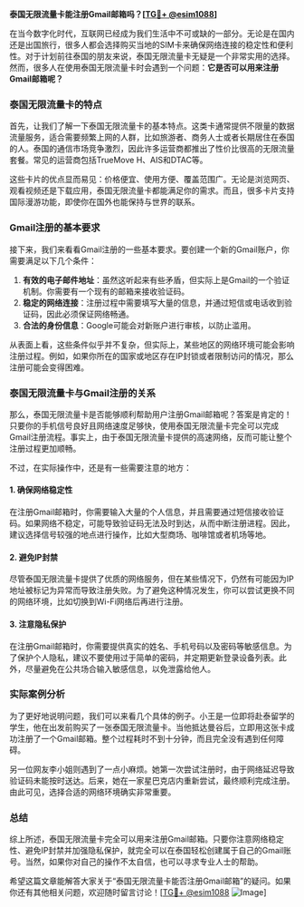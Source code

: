 **泰国无限流量卡能注册Gmail邮箱吗？[[TG💪+ @esim1088](https://t.me/s/esim1088)]**

在当今数字化时代，互联网已经成为我们生活中不可或缺的一部分。无论是在国内还是出国旅行，很多人都会选择购买当地的SIM卡来确保网络连接的稳定性和便利性。对于计划前往泰国的朋友来说，泰国无限流量卡无疑是一个非常实用的选择。然而，很多人在使用泰国无限流量卡时会遇到一个问题：**它是否可以用来注册Gmail邮箱呢？**

### 泰国无限流量卡的特点

首先，让我们了解一下泰国无限流量卡的基本特点。这类卡通常提供不限量的数据流量服务，适合需要频繁上网的人群，比如旅游者、商务人士或者长期居住在泰国的人。泰国的通信市场竞争激烈，因此许多运营商都推出了性价比很高的无限流量套餐。常见的运营商包括TrueMove H、AIS和DTAC等。

这些卡片的优点显而易见：价格便宜、使用方便、覆盖范围广。无论是浏览网页、观看视频还是下载应用，泰国无限流量卡都能满足你的需求。而且，很多卡片支持国际漫游功能，即使你在国外也能保持与世界的联系。

### Gmail注册的基本要求

接下来，我们来看看Gmail注册的一些基本要求。要创建一个新的Gmail账户，你需要满足以下几个条件：

1. **有效的电子邮件地址**：虽然这听起来有些矛盾，但实际上是Gmail的一个验证机制。你需要有一个现有的邮箱来接收验证码。
2. **稳定的网络连接**：注册过程中需要填写大量的信息，并通过短信或电话收到验证码，因此必须保证网络畅通。
3. **合法的身份信息**：Google可能会对新账户进行审核，以防止滥用。

从表面上看，这些条件似乎并不复杂，但实际上，某些地区的网络环境可能会影响注册过程。例如，如果你所在的国家或地区存在IP封锁或者限制访问的情况，那么注册可能会变得困难。

### 泰国无限流量卡与Gmail注册的关系

那么，泰国无限流量卡是否能够顺利帮助用户注册Gmail邮箱呢？答案是肯定的！只要你的手机信号良好且网络速度足够快，使用泰国无限流量卡完全可以完成Gmail注册流程。事实上，由于泰国无限流量卡提供的高速网络，反而可能让整个注册过程更加顺畅。

不过，在实际操作中，还是有一些需要注意的地方：

#### 1. 确保网络稳定性
在注册Gmail邮箱时，你需要输入大量的个人信息，并且需要通过短信接收验证码。如果网络不稳定，可能导致验证码无法及时到达，从而中断注册进程。因此，建议选择信号较强的地点进行操作，比如大型商场、咖啡馆或者机场等地。

#### 2. 避免IP封禁
尽管泰国无限流量卡提供了优质的网络服务，但在某些情况下，仍然有可能因为IP地址被标记为异常而导致注册失败。为了避免这种情况发生，你可以尝试更换不同的网络环境，比如切换到Wi-Fi网络后再进行注册。

#### 3. 注意隐私保护
在注册Gmail邮箱时，你需要提供真实的姓名、手机号码以及密码等敏感信息。为了保护个人隐私，建议不要使用过于简单的密码，并定期更新登录设备列表。此外，尽量避免在公共场合输入敏感信息，以免泄露给他人。

### 实际案例分析

为了更好地说明问题，我们可以来看几个具体的例子。小王是一位即将赴泰留学的学生，他在出发前购买了一张泰国无限流量卡。当他抵达曼谷后，立即用这张卡成功注册了一个Gmail邮箱。整个过程耗时不到十分钟，而且完全没有遇到任何障碍。

另一位网友李小姐则遇到了一点小麻烦。她第一次尝试注册时，由于网络延迟导致验证码未能按时送达。后来，她在一家星巴克店内重新尝试，最终顺利完成注册。由此可见，选择合适的网络环境确实非常重要。

### 总结

综上所述，泰国无限流量卡完全可以用来注册Gmail邮箱。只要你注意网络稳定性、避免IP封禁并加强隐私保护，就完全可以在泰国轻松创建属于自己的Gmail账号。当然，如果你对自己的操作不太自信，也可以寻求专业人士的帮助。

希望这篇文章能解答大家关于“泰国无限流量卡能否注册Gmail邮箱”的疑问。如果你还有其他相关问题，欢迎随时留言讨论！[[TG💪+ @esim1088](https://t.me/s/esim1088) ![Image](https://i.postimg.cc/4NQfJmqS/Snipaste-2025-05-13-00-14-12.png)]